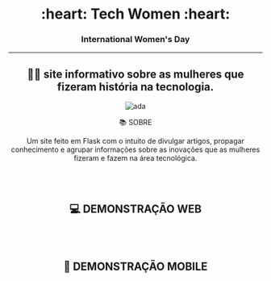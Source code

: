 <div align = "center">
<h1>:heart: Tech Women :heart:</h1>
<h3>International Women's Day  </h3>
  <hr>



## 👩‍💻 site informativo sobre as mulheres que fizeram história na tecnologia.

![ada](https://user-images.githubusercontent.com/61359076/159389825-87bc8a4d-01b9-458f-a4e6-090ac892d5e1.gif)
  
  
  
:books: SOBRE
<br>

<p align="center">Um site feito em Flask com o intuito de divulgar artigos, propagar conhecimento e agrupar informações sobre as inovações que as mulheres fizeram e fazem na área tecnológica.</p>

 
<br>
<br>

  
  ## :computer: DEMONSTRAÇÃO WEB
  
  




  <br>
  <br>
  
  
  
  
  ## 📱 DEMONSTRAÇÃO MOBILE
  
  



